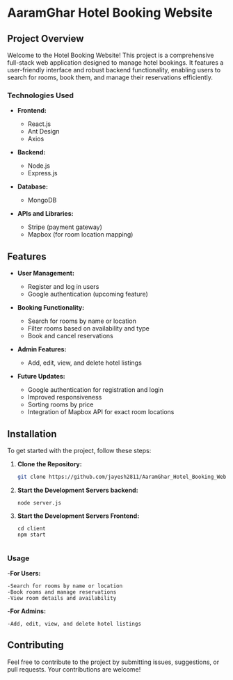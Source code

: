 # AaramGhar Hotel Booking Website

## Project Overview

Welcome to the Hotel Booking Website! This project is a comprehensive full-stack web application designed to manage hotel bookings. It features a user-friendly interface and robust backend functionality, enabling users to search for rooms, book them, and manage their reservations efficiently.

### Technologies Used

- **Frontend:**
  - React.js
  - Ant Design
  - Axios

- **Backend:**
  - Node.js
  - Express.js

- **Database:**
  - MongoDB

- **APIs and Libraries:**
  - Stripe (payment gateway)
  - Mapbox (for room location mapping)

## Features

- **User Management:**
  - Register and log in users
  - Google authentication (upcoming feature)

- **Booking Functionality:**
  - Search for rooms by name or location
  - Filter rooms based on availability and type
  - Book and cancel reservations

- **Admin Features:**
  - Add, edit, view, and delete hotel listings

- **Future Updates:**
  - Google authentication for registration and login
  - Improved responsiveness
  - Sorting rooms by price
  - Integration of Mapbox API for exact room locations

## Installation

To get started with the project, follow these steps:

1. **Clone the Repository:**
   ```bash
   git clone https://github.com/jayesh2811/AaramGhar_Hotel_Booking_Website.git
   

2. **Start the Development Servers backend:**
    ```
    node server.js

3. **Start the Development Servers Frontend:**
    ```
    cd client
    npm start


### Usage
-**For Users:**

    -Search for rooms by name or location
    -Book rooms and manage reservations
    -View room details and availability

-**For Admins:**

    -Add, edit, view, and delete hotel listings

## Contributing

Feel free to contribute to the project by submitting issues, suggestions, or pull requests. Your contributions are welcome!




     




